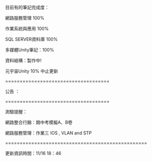 目前有的筆記完成度：

網路服務管理 100%

作業系統與應用 100%

SQL SERVER資料庫 100%

多媒體Unity筆記：100%

資料結構：製作中!

元宇宙Unity 10% 中止更新

====================================

公告 ：


====================================

測驗提醒：

網路整合行銷：期中考模擬A、B卷

網路服務管理：作業三 IOS , VLAN and STP

=================================================

更新資訊時間：11/16 18：46
